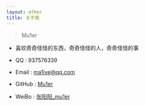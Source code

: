 ```yaml
---
layout: other
title: 关于我
---
```


> Mu1er

+ 喜欢奇奇怪怪的东西，奇奇怪怪的人，奇奇怪怪的事

+ QQ : 937576339

+ Email : ma1ive@qq.com

+ GitHub : [Mu1er](https://github.com/ma1ive)

+ WeiBo : [张阳阳_mu1er](https://weibo.com/Ymalive)

